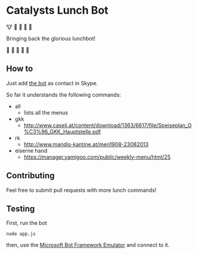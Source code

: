 # Catalysts Lunch Bot

:cow: :sushi: :hamburger: :spaghetti: :stew:

Bringing back the glorious lunchbot!

:rice: :green_apple: :beers: :fork_and_knife: :poultry_leg:

## How to

Just add [the bot](https://join.skype.com/bot/1e7994e1-ae54-4ed0-be74-05e16bc835d6) as contact in Skype.

So far it understands the following commands:

  * all
    - lists all the menus
  * gkk
	- http://www.caseli.at/content/download/1363/6617/file/Speiseplan_O%C3%96_GKK_Hauptstelle.pdf
  * rk
    - http://www.mandis-kantine.at/men1908-23082013
  * eiserne hand
    - https://manager.yamigoo.com/public/weekly-menu/html/25

## Contributing

Feel free to submit pull requests with more lunch commands! 

## Testing

First, run the bot 

```
node app.js
```

then, use the [Microsoft Bot Framework Emulator](https://docs.botframework.com/en-us/tools/bot-framework-emulator/) and connect to it.


